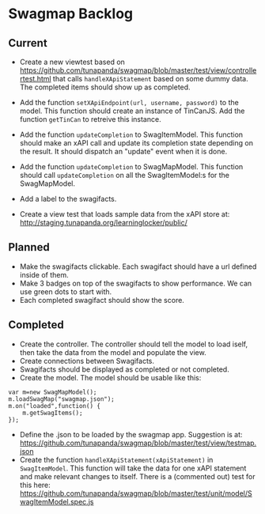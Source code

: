 Swagmap Backlog
===============

Current
-------

* Create a new viewtest based on https://github.com/tunapanda/swagmap/blob/master/test/view/controllertest.html
  that calls `handleXApiStatement` based on some dummy data. The completed items should show up as completed.

* Add the function `setXApiEndpoint(url, username, password)` to the model. This function should create an instance
  of TinCanJS. Add the function `getTinCan` to retreive this instance.

* Add the function `updateCompletion` to SwagItemModel. This function should make an xAPI call and update its
  completion state depending on the result. It should dispatch an "update" event when it is done.

* Add the function `updateCompletion` to SwagMapModel. This function should call `updateCompletion` on all
  the SwagItemModel:s for the SwagMapModel.

* Add a label to the swagifacts.

* Create a view test that loads sample data from the xAPI store at:
  http://staging.tunapanda.org/learninglocker/public/

Planned
-------

* Make the swagifacts clickable. Each swagifact should have a url defined inside of them.
* Make 3 badges on top of the swagifacts to show performance. We can use green dots to start with.
* Each completed swagifact should show the score.

Completed
---------
* Create the controller. The controller should tell the model to load iself, then take the data from the model
  and populate the view.
* Create connections between Swagifacts.
* Swagifacts should be displayed as completed or not completed.
* Create the model. The model should be usable like this:
````
var m=new SwagMapModel();
m.loadSwagMap("swagmap.json");
m.on("loaded",function() {
    m.getSwagItems();
});
````
* Define the .json to be loaded by the swagmap app. Suggestion is at: https://github.com/tunapanda/swagmap/blob/master/test/view/testmap.json
* Create the function `handleXApiStatement(xApiStatement)` in `SwagItemModel`. This function will take the data for
  one xAPI statement and make relevant changes to itself. There is a (commented out) test for this here:
  https://github.com/tunapanda/swagmap/blob/master/test/unit/model/SwagItemModel.spec.js
